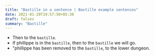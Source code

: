 ```yaml
---
title: "Bastille in a sentence | Bastille example sentences"
date: 2021-01-20T19:57:50+05:30
draft: falses
summary: "Bastille"
---
```

- Then to the `bastille`.
- If phillippe is in the `bastille`, then to the `bastille` we will go.
- "phillippe has been removed to the `bastille`, to the lower dungeon.
                 
